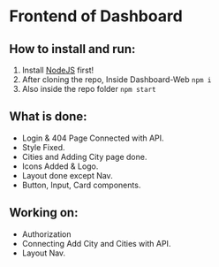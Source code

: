 # Frontend of Dashboard

## How to install and run:

1. Install [NodeJS](https://nodejs.org/en/download/) first!
2. After cloning the repo, Inside Dashboard-Web `npm i`
3. Also inside the repo folder `npm start`

## What is done: 

- Login & 404 Page Connected with API.
- Style Fixed.
- Cities and Adding City page done.
- Icons Added & Logo.
- Layout done except Nav.
- Button, Input, Card components.

## Working on: 

- Authorization 
- Connecting Add City and Cities with API.
- Layout Nav.
